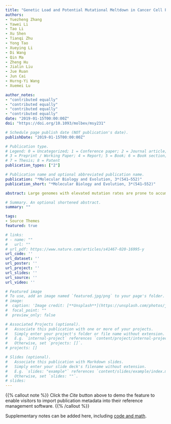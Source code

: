 ```yaml
---
title: "Genetic Load and Potential Mutational Meltdown in Cancer Cell Populations"
authors:
- Yuezheng Zhang
- Yawei Li
- Tao Li
- Xu Shen
- Tianqi Zhu
- Yong Tao
- Xueying Li
- Di Wang
- Qin Ma
- Zheng Hu
- Jialin Liu
- Jue Ruan
- Jun Cai
- Hurng-Yi Wang
- Xuemei Lu

author_notes:
- "contributed equally"
- "contributed equally"
- "contributed equally"
- "contributed equally"
date: "2019-01-15T00:00:00Z"
doi: "https://doi.org/10.1093/molbev/msy231"

# Schedule page publish date (NOT publication's date).
publishDate: "2019-01-15T00:00:00Z"

# Publication type.
# Legend: 0 = Uncategorized; 1 = Conference paper; 2 = Journal article;
# 3 = Preprint / Working Paper; 4 = Report; 5 = Book; 6 = Book section;
# 7 = Thesis; 8 = Patent
publication_types: ["2"]

# Publication name and optional abbreviated publication name.
publication: "*Molecular Biology and Evolution, 3*(541–552)"
publication_short: "*Molecular Biology and Evolution, 3*(541–552)"

abstract: Large genomes with elevated mutation rates are prone to accumulating deleterious mutations more rapidly than natural selection can purge (Muller’s ratchet). As a consequence, it may lead to the extinction of small populations. Relative to most unicellular organisms, cancer cells, with large and nonrecombining genome and high mutation rate, could be particularly susceptible to such “mutational meltdown.” However, the most common type of mutation in organismal evolution, namely, deleterious mutation, has received relatively little attention in the cancer biology literature. Here, by monitoring single-cell clones from HeLa cell lines, we characterize deleterious mutations that retard the rate of cell proliferation. The main mutation events are copy number variations (CNVs), which, estimated from fitness data, happen at a rate of 0.29 event per cell division on average. The mean fitness reduction, estimated reaching 18% per mutation, is very high. HeLa cell populations therefore have very substantial genetic load and, at this level, natural population would likely face mutational meltdown. We suspect that HeLa cell populations may avoid extinction only after the population size becomes large enough. Because CNVs are common in most cell lines and tumor tissues, the observations hint at cancer cells’ vulnerability, which could be exploited by therapeutic strategies.

# Summary. An optional shortened abstract.
summary: ""

tags:
- Source Themes
featured: true

# links:
# - name: ""
#   url: ""
# url_pdf: https://www.nature.com/articles/s41467-020-16995-y
url_code: ''
url_dataset: ''
url_poster: ''
url_project: ''
url_slides: ''
url_source: ''
url_video: ''

# Featured image
# To use, add an image named `featured.jpg/png` to your page's folder. 
# image:
#  caption: 'Image credit: [**Unsplash**](https://unsplash.com/photos/jdD8gXaTZsc)'
#  focal_point: ""
#  preview_only: false

# Associated Projects (optional).
#   Associate this publication with one or more of your projects.
#   Simply enter your project's folder or file name without extension.
#   E.g. `internal-project` references `content/project/internal-project/index.md`.
#   Otherwise, set `projects: []`.
# projects: []

# Slides (optional).
#   Associate this publication with Markdown slides.
#   Simply enter your slide deck's filename without extension.
#   E.g. `slides: "example"` references `content/slides/example/index.md`.
#   Otherwise, set `slides: ""`.
# slides:
---
```


{{% callout note %}}
Click the *Cite* button above to demo the feature to enable visitors to import publication metadata into their reference management software.
{{% /callout %}}

Supplementary notes can be added here, including [code and math](https://sourcethemes.com/academic/docs/writing-markdown-latex/).
